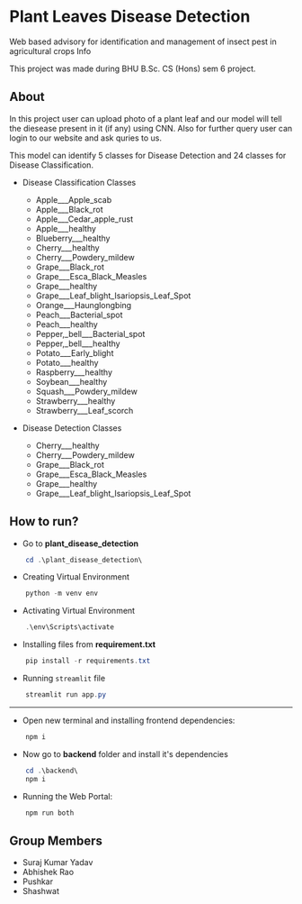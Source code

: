 # Plant Leaves Disease Detection
Web based advisory for identification and management of insect pest in agricultural crops Info

This project was made during BHU B.Sc. CS (Hons) sem 6 project.

## About
In this project user can upload photo of a plant leaf and our model will tell the diesease present in it (if any) using CNN. Also for further query user can login to our website and ask quries to us.

This model can identify 5 classes for Disease Detection and 24 classes for Disease Classification.

- Disease Classification Classes
    - Apple___Apple_scab
    - Apple___Black_rot
    - Apple___Cedar_apple_rust
    - Apple___healthy
    - Blueberry___healthy
    - Cherry___healthy
    - Cherry___Powdery_mildew
    - Grape___Black_rot
    - Grape___Esca_Black_Measles
    - Grape___healthy
    - Grape___Leaf_blight_Isariopsis_Leaf_Spot
    - Orange___Haunglongbing
    - Peach___Bacterial_spot
    - Peach___healthy
    - Pepper,_bell___Bacterial_spot
    - Pepper,_bell___healthy
    - Potato___Early_blight
    - Potato___healthy
    - Raspberry___healthy
    - Soybean___healthy
    - Squash___Powdery_mildew
    - Strawberry___healthy
    - Strawberry___Leaf_scorch

- Disease Detection Classes
    - Cherry___healthy
    - Cherry___Powdery_mildew
    - Grape___Black_rot
    - Grape___Esca_Black_Measles
    - Grape___healthy
    - Grape___Leaf_blight_Isariopsis_Leaf_Spot

## How to run?
* Go to **plant_disease_detection**
```powershell
    cd .\plant_disease_detection\
```

* Creating Virtual Environment
```powershell
    python -m venv env 
```

* Activating Virtual Environment
```powershell
    .\env\Scripts\activate
```

* Installing files from **requirement.txt**
```powershell
    pip install -r requirements.txt
```

* Running `streamlit` file
```powershell
    streamlit run app.py
```

---

* Open new terminal and installing frontend dependencies:
```powershell
    npm i
```

* Now go to **backend** folder and install it's dependencies
```powershell
    cd .\backend\
    npm i
```

* Running the Web Portal:
```powershell
    npm run both
```

## Group Members

* Suraj Kumar Yadav
* Abhishek Rao
* Pushkar
* Shashwat